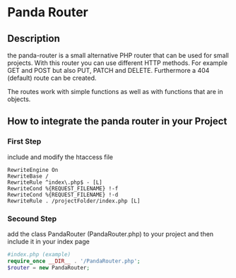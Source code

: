 # Panda Router
## Description
the panda-router is a small alternative PHP router that can be used for small projects. With this router you can use different HTTP methods. For example GET and POST but also PUT, PATCH and DELETE. Furthermore a 404 (default) route can be created. 

The routes work with simple functions as well as with functions that are in objects.

## How to integrate the panda router in your Project

### First Step
include and modify the htaccess file
```
RewriteEngine On
RewriteBase /
RewriteRule ^index\.php$ - [L]
RewriteCond %{REQUEST_FILENAME} !-f
RewriteCond %{REQUEST_FILENAME} !-d
RewriteRule . /projectFolder/index.php [L]
```

### Secound Step
add the class PandaRouter (PandaRouter.php) to your project and then include it in your index page

```php
#index.php (example)
require_once __DIR__ . '/PandaRouter.php';
$router = new PandaRouter;

```


